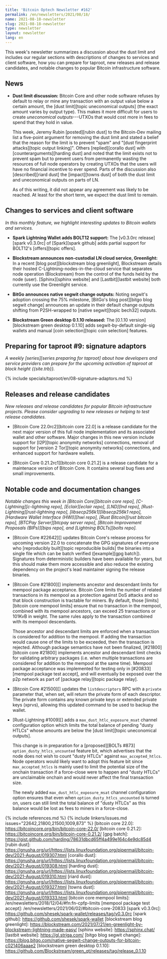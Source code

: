 ```yaml
---
title: 'Bitcoin Optech Newsletter #162'
permalink: /en/newsletters/2021/08/18/
name: 2021-08-18-newsletter
slug: 2021-08-18-newsletter
type: newsletter
layout: newsletter
lang: en
---
```

This week's newsletter summarizes a discussion about the dust limit and
includes our regular sections with descriptions of changes to services
and client software, how you can prepare for taproot, new releases and
release candidates, and notable changes to popular Bitcoin
infrastructure software.

## News

- **Dust limit discussion:** Bitcoin Core and other node software
  refuses by default to relay or mine any transaction with an output
  value below a certain amount, the [dust limit][topic uneconomical
  outputs] (the exact amount varies by output type).  This makes it more
  difficult for users to create *uneconomical outputs*---UTXOs that
  would cost more in fees to spend that they hold in value.

  This week, Jeremy Rubin [posted][rubin dust] to the Bitcoin-Dev
  mailing list a five-point argument for removing the dust limit and
  stated a belief that the reason for the limit is to prevent "spam"
  and "[dust fingerprint attacks][topic output linking]".  Others
  [replied][corallo dust] with [counterarguments][harding dust] and
  noted that the limit exists not to prevent spam but to prevent
  users from permanently wasting the resources of full node operators
  by creating UTXOs that the users will have no financial incentive to
  ever spend.  Parts of the discussion also [described][riard dust]
  the [impact][towns dust] of both the dust limit and uneconomical
  outputs on parts of LN.

  As of this writing, it did not appear any agreement was likely to be
  reached.  At least for the short term, we expect the dust limit to
  remain.

## Changes to services and client software

*In this monthly feature, we highlight interesting updates to Bitcoin
wallets and services.*

- **Spark Lightning Wallet adds BOLT12 support:**
  The [v0.3.0rc release][spark v0.3.0rc] of [Spark][spark github] adds partial
  support for BOLT12's [offers][topic offers].

- **Blockstream announces non-custodial LN cloud service, Greenlight:**
  In a recent [blog post][blockstream blog greenlight], Blockstream details their
  hosted C-Lightning-nodes-in-the-cloud service that separates node operation
  (Blockstream) from the control of the funds held by the node (user).
  [Sphinx][sphinx website] and [Lastbit][lastbit website] both currently use the
  Greenlight service.

- **BitGo announces native segwit change outputs:**
  Noting segwit's adoption crossing the 75% milestone, [BitGo's blog
  post][bitgo blog segwit change] announces an update in their default change
  outputs shifting from P2SH-wrapped to [native segwit][topic bech32] outputs.

- **Blockstream Green desktop 0.1.10 released:**
  The [0.1.10 version][blockstream green desktop 0.1.10] adds segwit-by-default
  single-sig wallets and manual [coin selection][topic coin selection] features.

## Preparing for taproot #9: signature adaptors

*A weekly [series][series preparing for taproot] about how developers
and service providers can prepare for the upcoming activation of taproot
at block height {{site.trb}}.*

{% include specials/taproot/en/08-signature-adaptors.md %}

## Releases and release candidates

*New releases and release candidates for popular Bitcoin infrastructure
projects.  Please consider upgrading to new releases or helping to test
release candidates.*

- [Bitcoin Core 22.0rc2][bitcoin core 22.0] is a release candidate
  for the next major version of this full node implementation and its
  associated wallet and other software. Major changes in this new
  version include support for [I2P][topic anonymity networks] connections,
  removal of support for [version 2 Tor][topic anonymity networks] connections,
  and enhanced support for hardware wallets.

- [Bitcoin Core 0.21.2rc1][bitcoin core 0.21.2] is a release candidate
  for a maintenace version of Bitcoin Core.  It contains several bug
  fixes and small improvements.

## Notable code and documentation changes

*Notable changes this week in [Bitcoin Core][bitcoin core repo],
[C-Lightning][c-lightning repo], [Eclair][eclair repo], [LND][lnd repo],
[Rust-Lightning][rust-lightning repo], [libsecp256k1][libsecp256k1
repo], [Hardware Wallet Interface (HWI)][hwi repo],
[Rust Bitcoin][rust bitcoin repo], [BTCPay Server][btcpay server repo],
[Bitcoin Improvement Proposals (BIPs)][bips repo], and [Lightning
BOLTs][bolts repo].*

- [Bitcoin Core #22642][] updates Bitcoin Core's release process for
  upcoming version 22.0 to concatenate the GPG signatures of everyone
  who [reproducibly built][topic reproducible builds] the binaries into a single file which
  can be batch verified ([example][gpg batch]).  Signatures from
  deterministic builders have been available for years, but this should
  make them more accessible and also reduce the existing dependency
  on the project's lead maintainer signing the release binaries.

- [Bitcoin Core #21800][] implements ancestor and descendant limits for
  mempool package acceptance. Bitcoin Core limits the number of
  related transactions in its mempool as a protection against DoS
  attacks and so that block construction is tractable for miners. By default,
  those [limits][bitcoin core mempool limits] ensure that no transaction
  in the mempool, combined with its mempool ancestors, can exceed 25
  transactions or 101KvB in weight. The same rules apply to the transaction
  combined with its mempool descendants.

  Those ancestor and descendant limits are enforced when a transaction is
  considered for addition to the mempool. If adding the transaction would
  cause one of the limits to be exceeded, then the transaction is rejected.
  Although package semantics have not been finalized, [#21800][bitcoin core #21800]
  implements ancestor and descendant limit checks for validating
  arbitrary packages (i.e. when multiple transactions are considered
  for addition to the mempool at the same time). Mempool package acceptance
  was implemented for testing only in [#20833][mempool package test accept],
  and will eventually be exposed over the p2p network as part of [package
  relay][topic package relay].

- [Bitcoin Core #21500][] updates the `listdescriptors` RPC with a
  `private` parameter that, when set, will return the private form of
  each descriptor.  The private form contains any known private keys or
  extended private keys (xprvs), allowing this updated command to be
  used to backup the wallet.

- [Rust-Lightning #1009][] adds a `max_dust_htlc_exposure_msat` channel
  configuration option which limits the total balance of pending "dusty HTLCs"
  whose amounts are below the [dust limit][topic uneconomical outputs].

  This change is in preparation for a [proposed][BOLTs #873]
  `option_dusty_htlcs_uncounted` feature bit, which advertises that the node
  does not wish to count "dusty HTLCs" against `max_accepted_htlcs`. Node
  operators would likely want to adopt this feature bit since
  `max_accepted_htlcs` is mainly used to limit the potential size of the onchain
  transaction if a force-close were to happen and "dusty HTLCs" are unclaimable
  onchain and would never affect the final transaction size.

  The newly added `max_dust_htlc_exposure_msat` channel configuration option
  ensures that even when `option_dusty_htlcs_uncounted` is turned on, users can
  still limit the total balance of "dusty HTLCs" as this balance would be lost
  as fees to miners in a force-close.

{% include references.md %}
{% include linkers/issues.md issues="22642,21800,21500,1009,873" %}
[bitcoin core 22.0]: https://bitcoincore.org/bin/bitcoin-core-22.0/
[bitcoin core 0.21.2]: https://bitcoincore.org/bin/bitcoin-core-0.21.2/
[gpg batch]: https://gist.github.com/harding/78631dbcd65ff4a499e164c4e9dc85d4
[rubin dust]: https://gnusha.org/url/https://lists.linuxfoundation.org/pipermail/bitcoin-dev/2021-August/019307.html
[corallo dust]: https://gnusha.org/url/https://lists.linuxfoundation.org/pipermail/bitcoin-dev/2021-August/019308.html
[harding dust]: https://gnusha.org/url/https://lists.linuxfoundation.org/pipermail/bitcoin-dev/2021-August/019310.html
[riard dust]: https://gnusha.org/url/https://lists.linuxfoundation.org/pipermail/bitcoin-dev/2021-August/019327.html
[towns dust]: https://gnusha.org/url/https://lists.linuxfoundation.org/pipermail/bitcoin-dev/2021-August/019333.html
[bitcoin core mempool limits]: /en/newsletters/2018/12/04/#fn:fn-cpfp-limits
[mempool package test accept]: /en/newsletters/2021/06/02/#bitcoin-core-20833
[spark v0.3.0rc]: https://github.com/shesek/spark-wallet/releases/tag/v0.3.0rc
[spark github]: https://github.com/shesek/spark-wallet
[blockstream blog greenlight]: https://blockstream.com/2021/07/21/en-greenlight-by-blockstream-lightning-made-easy/
[sphinx website]: https://sphinx.chat/
[lastbit website]: https://gl.striga.com/
[bitgo blog segwit change]: https://blog.bitgo.com/native-segwit-change-outputs-for-bitcoin-c021406aaae2
[blockstream green desktop 0.1.10]: https://github.com/Blockstream/green_qt/releases/tag/release_0.1.10
